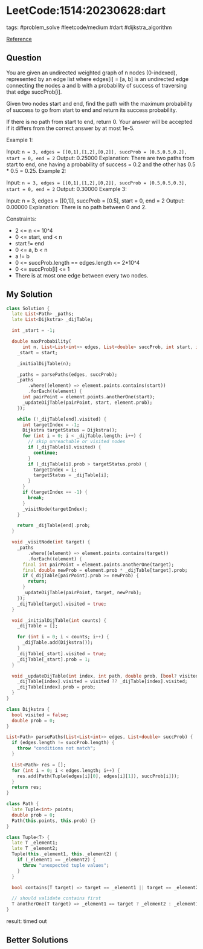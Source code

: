 # LeetCode:1514:20230628:dart

tags: #problem_solve #leetcode/medium #dart #dijkstra_algorithm

[Reference](https://leetcode.com/problems/path-with-maximum-probability/)

## Question

You are given an undirected weighted graph of n nodes (0-indexed), represented by an edge list where edges[i] = [a, b] is an undirected edge connecting the nodes a and b with a probability of success of traversing that edge succProb[i].

Given two nodes start and end, find the path with the maximum probability of success to go from start to end and return its success probability.

If there is no path from start to end, return 0. Your answer will be accepted if it differs from the correct answer by at most 1e-5.

Example 1:

Input: `n = 3, edges = [[0,1],[1,2],[0,2]], succProb = [0.5,0.5,0.2], start = 0, end = 2`
Output: 0.25000
Explanation: There are two paths from start to end, one having a probability of success = 0.2 and the other has 0.5 * 0.5 = 0.25.
Example 2:

Input: `n = 3, edges = [[0,1],[1,2],[0,2]], succProb = [0.5,0.5,0.3], start = 0, end = 2`
Output: 0.30000
Example 3:

Input: n = 3, edges = [[0,1]], succProb = [0.5], start = 0, end = 2
Output: 0.00000
Explanation: There is no path between 0 and 2.

Constraints:

- 2 <= n <= 10^4
- 0 <= start, end < n
- start != end
- 0 <= a, b < n
- a != b
- 0 <= succProb.length == edges.length <= 2*10^4
- 0 <= succProb[i] <= 1
- There is at most one edge between every two nodes.

## My Solution

```dart
class Solution {
  late List<Path> _paths;
  late List<Dijkstra> _dijTable;

  int _start = -1;

  double maxProbability(
      int n, List<List<int>> edges, List<double> succProb, int start, int end) {
    _start = start;

    _initialDijTable(n);

    _paths = parsePaths(edges, succProb);
    _paths
        .where((element) => element.points.contains(start))
        .forEach((element) {
      int pairPoint = element.points.anotherOne(start);
      _updateDijTable(pairPoint, start, element.prob);
    });

    while (!_dijTable[end].visited) {
      int targetIndex = -1;
      Dijkstra targetStatus = Dijkstra();
      for (int i = 0; i < _dijTable.length; i++) {
        // skip unreachable or visited nodes
        if (_dijTable[i].visited) {
          continue;
        }
        if (_dijTable[i].prob > targetStatus.prob) {
          targetIndex = i;
          targetStatus = _dijTable[i];
        }
      }
      if (targetIndex == -1) {
        break;
      }
      _visitNode(targetIndex);
    }

    return _dijTable[end].prob;
  }

  void _visitNode(int target) {
    _paths
        .where((element) => element.points.contains(target))
        .forEach((element) {
      final int pairPoint = element.points.anotherOne(target);
      final double newProb = element.prob * _dijTable[target].prob;
      if (_dijTable[pairPoint].prob >= newProb) {
        return;
      }
      _updateDijTable(pairPoint, target, newProb);
    });
    _dijTable[target].visited = true;
  }

  void _initialDijTable(int counts) {
    _dijTable = [];

    for (int i = 0; i < counts; i++) {
      _dijTable.add(Dijkstra());
    }
    _dijTable[_start].visited = true;
    _dijTable[_start].prob = 1;
  }

  void _updateDijTable(int index, int path, double prob, [bool? visited]) {
    _dijTable[index].visited = visited ?? _dijTable[index].visited;
    _dijTable[index].prob = prob;
  }
}

class Dijkstra {
  bool visited = false;
  double prob = 0;
}

List<Path> parsePaths(List<List<int>> edges, List<double> succProb) {
  if (edges.length != succProb.length) {
    throw "conditions not match";
  }

  List<Path> res = [];
  for (int i = 0; i < edges.length; i++) {
    res.add(Path(Tuple(edges[i][0], edges[i][1]), succProb[i]));
  }
  return res;
}

class Path {
  late Tuple<int> points;
  double prob = 0;
  Path(this.points, this.prob) {}
}

class Tuple<T> {
  late T _element1;
  late T _element2;
  Tuple(this._element1, this._element2) {
    if (_element1 == _element2) {
      throw "unexpected tuple values";
    }
  }

  bool contains(T target) => target == _element1 || target == _element2;

  // should validate contains first
  T anotherOne(T target) => _element1 == target ? _element2 : _element1;
}
```

result: timed out

## Better Solutions
